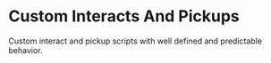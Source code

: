 
# Custom Interacts And Pickups

Custom interact and pickup scripts with well defined and predictable behavior.
